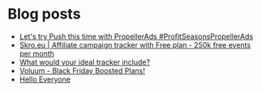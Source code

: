 # Blog posts
<!-- BLOG-POST-LIST:START -->
- [Let&#39;s try Push this time with PropellerAds #ProfitSeasonsPropellerAds](https://afflift.com/f/threads/lets-try-push-this-time-with-propellerads-profitseasonspropellerads.9952/)
- [Skro.eu | Affiliate campaign tracker with Free plan - 250k free events per month](https://afflift.com/f/threads/skro-eu-affiliate-campaign-tracker-with-free-plan-250k-free-events-per-month.7260/)
- [What would your ideal tracker include?](https://afflift.com/f/threads/what-would-your-ideal-tracker-include.9928/)
- [Voluum - Black Friday Boosted Plans!](https://afflift.com/f/threads/voluum-black-friday-boosted-plans.9898/)
- [Hello Everyone](https://afflift.com/f/threads/hello-everyone.9974/)
<!-- BLOG-POST-LIST:END -->
